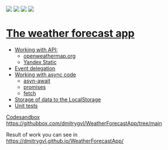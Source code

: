 <img src="https://img.shields.io/badge/HTML-blue"> <img src="https://img.shields.io/badge/CSS-blue">
<img src="https://img.shields.io/badge/JS-red"> <img src="https://img.shields.io/badge/Jest-green">

<!-- <a href="https://codecov.io/gh/dmitrygvl/WeatherForecastApp" >
 <img src="https://codecov.io/gh/dmitygvl/WeatherForecastApp/graph/badge.svg?token=8TH6Y9ISIQ"/>
 </a> -->

 <a href="https://github.com/dmitrygvl/WeatherForecastApp/actions/workflows/sanity-check.yml/badge.svg">

# The weather forecast app

<ul>
  <li> Working with API:
    <ul>
      <li> openweathermap.org </li>
      <li> Yandex Static </li>
    </ul>
  </li>
  <li> Event delegation</li>
  <li> Working with async code
    <ul>
      <li>asyn-await</li>
      <li>promises</li>
      <li>fetch</li>
    </ul>
  </li>
  <li>Storage of data to the LocalStorage</li>
  <li>Unit tests</li>
</ul>

Codesandbox https://githubbox.com/dmitrygvl/WeatherForecastApp/tree/main

Result of work you can see in https://dmitrygvl.github.io/WeatherForecastApp/
